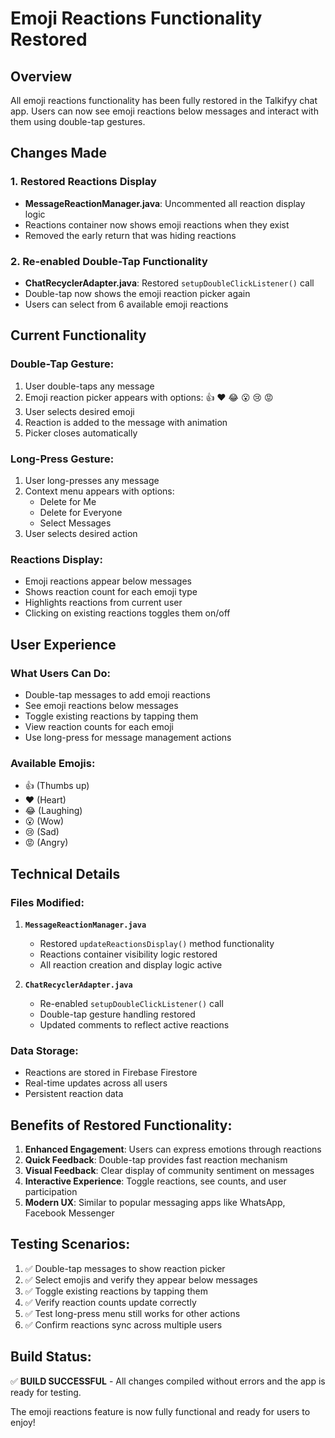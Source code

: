 # Emoji Reactions Functionality Restored

## Overview
All emoji reactions functionality has been fully restored in the Talkifyy chat app. Users can now see emoji reactions below messages and interact with them using double-tap gestures.

## Changes Made

### 1. Restored Reactions Display
- **MessageReactionManager.java**: Uncommented all reaction display logic
- Reactions container now shows emoji reactions when they exist
- Removed the early return that was hiding reactions

### 2. Re-enabled Double-Tap Functionality  
- **ChatRecyclerAdapter.java**: Restored `setupDoubleClickListener()` call
- Double-tap now shows the emoji reaction picker again
- Users can select from 6 available emoji reactions

## Current Functionality

### Double-Tap Gesture:
1. User double-taps any message
2. Emoji reaction picker appears with options: 👍 ❤️ 😂 😮 😢 😡
3. User selects desired emoji
4. Reaction is added to the message with animation
5. Picker closes automatically

### Long-Press Gesture:
1. User long-presses any message
2. Context menu appears with options:
   - Delete for Me
   - Delete for Everyone
   - Select Messages
3. User selects desired action

### Reactions Display:
- Emoji reactions appear below messages
- Shows reaction count for each emoji type
- Highlights reactions from current user
- Clicking on existing reactions toggles them on/off

## User Experience

### What Users Can Do:
- Double-tap messages to add emoji reactions
- See emoji reactions below messages
- Toggle existing reactions by tapping them
- View reaction counts for each emoji
- Use long-press for message management actions

### Available Emojis:
- 👍 (Thumbs up)
- ❤️ (Heart)
- 😂 (Laughing)
- 😮 (Wow)
- 😢 (Sad)
- 😡 (Angry)

## Technical Details

### Files Modified:
1. **`MessageReactionManager.java`**
   - Restored `updateReactionsDisplay()` method functionality
   - Reactions container visibility logic restored
   - All reaction creation and display logic active

2. **`ChatRecyclerAdapter.java`**
   - Re-enabled `setupDoubleClickListener()` call
   - Double-tap gesture handling restored
   - Updated comments to reflect active reactions

### Data Storage:
- Reactions are stored in Firebase Firestore
- Real-time updates across all users
- Persistent reaction data

## Benefits of Restored Functionality:
1. **Enhanced Engagement**: Users can express emotions through reactions
2. **Quick Feedback**: Double-tap provides fast reaction mechanism  
3. **Visual Feedback**: Clear display of community sentiment on messages
4. **Interactive Experience**: Toggle reactions, see counts, and user participation
5. **Modern UX**: Similar to popular messaging apps like WhatsApp, Facebook Messenger

## Testing Scenarios:
1. ✅ Double-tap messages to show reaction picker
2. ✅ Select emojis and verify they appear below messages
3. ✅ Toggle existing reactions by tapping them
4. ✅ Verify reaction counts update correctly
5. ✅ Test long-press menu still works for other actions
6. ✅ Confirm reactions sync across multiple users

## Build Status:
✅ **BUILD SUCCESSFUL** - All changes compiled without errors and the app is ready for testing.

The emoji reactions feature is now fully functional and ready for users to enjoy!